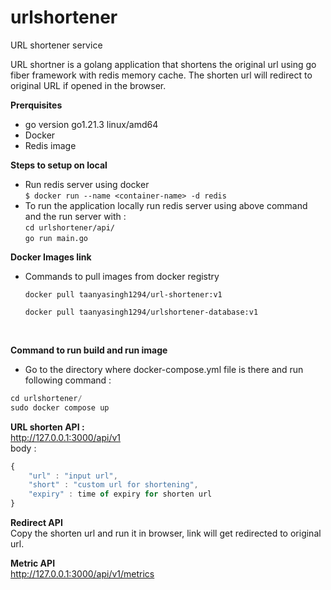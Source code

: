 # urlshortener
URL shortener service

URL shortner is a golang application that shortens the original url using go fiber  framework with redis memory cache.
The shorten url will redirect to original URL if opened in the browser.

__Prerquisites__
- go version go1.21.3 linux/amd64
- Docker
- Redis image
  
__Steps to setup on local__
- Run redis server using docker<br>
      ```
      $ docker run --name <container-name> -d redis
      ```
- To run the application locally run redis server using above command and the run server with : <br>
       ```
      cd urlshortener/api/
      ```<br>
      ```
     go run main.go
      ```
  <br>
  
__Docker Images link__
        <br>

  -  Commands to pull images from docker registry<br>
        ```
        docker pull taanyasingh1294/url-shortener:v1
        ```
        ```
        docker pull taanyasingh1294/urlshortener-database:v1
        ```
  <br>
  
__Command to run  build and run image__
  <br>
  - Go to the directory where docker-compose.yml file is there and run following command :
  ```go
  cd urlshortener/
  sudo docker compose up
  ```

__URL shorten API :__<br>
http://127.0.0.1:3000/api/v1  <br>
body : <br>
```javascript
{
    "url" : "input url", 
    "short" : "custom url for shortening",
    "expiry" : time of expiry for shorten url 
}
```

__Redirect API__<br>
Copy the shorten url and run it in browser, link will get redirected to original url.

__Metric API__<br>
http://127.0.0.1:3000/api/v1/metrics


